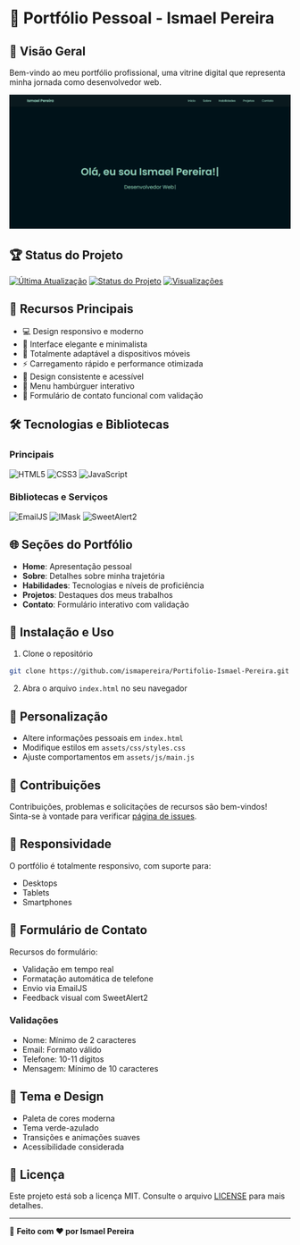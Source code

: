 # 🚀 Portfólio Pessoal - Ismael Pereira

## 📌 Visão Geral

Bem-vindo ao meu portfólio profissional, uma vitrine digital que representa minha jornada como desenvolvedor web.

![Capa do Portfólio](assets/images/portfolio-preview.png)

## 🏆 Status do Projeto

[![Última Atualização](https://img.shields.io/github/last-commit/ismapereira/Portifolio-Ismael-Pereira?style=flat-square&color=blueviolet)](https://github.com/ismapereira/Portifolio-Ismael-Pereira)
[![Status do Projeto](https://img.shields.io/badge/status-ativo-brightgreen?style=flat-square)](https://github.com/ismapereira/Portifolio-Ismael-Pereira)
[![Visualizações](https://komarev.com/ghpvc/?username=ismapereira&color=blue&style=flat-square)](https://github.com/ismapereira)

## 🌟 Recursos Principais

- 💻 Design responsivo e moderno
- 🎨 Interface elegante e minimalista
- 📱 Totalmente adaptável a dispositivos móveis
- ⚡ Carregamento rápido e performance otimizada
- 🌈 Design consistente e acessível
- 🍔 Menu hambúrguer interativo
- 📧 Formulário de contato funcional com validação

## 🛠 Tecnologias e Bibliotecas

### Principais
![HTML5](https://img.shields.io/badge/HTML5-E34F26?style=for-the-badge&logo=html5&logoColor=white)
![CSS3](https://img.shields.io/badge/CSS3-1572B6?style=for-the-badge&logo=css3&logoColor=white)
![JavaScript](https://img.shields.io/badge/JavaScript-F7DF1E?style=for-the-badge&logo=javascript&logoColor=black)

### Bibliotecas e Serviços
![EmailJS](https://img.shields.io/badge/EmailJS-0077B5?style=for-the-badge&logo=email&logoColor=white)
![IMask](https://img.shields.io/badge/IMask-4CAF50?style=for-the-badge&logo=mask&logoColor=white)
![SweetAlert2](https://img.shields.io/badge/SweetAlert2-FF6B6B?style=for-the-badge&logo=sweetalert&logoColor=white)

## 🌐 Seções do Portfólio

- **Home**: Apresentação pessoal
- **Sobre**: Detalhes sobre minha trajetória
- **Habilidades**: Tecnologias e níveis de proficiência
- **Projetos**: Destaques dos meus trabalhos
- **Contato**: Formulário interativo com validação

## 🚀 Instalação e Uso

1. Clone o repositório
```bash
git clone https://github.com/ismapereira/Portifolio-Ismael-Pereira.git
```

2. Abra o arquivo `index.html` no seu navegador

## 🔧 Personalização

- Altere informações pessoais em `index.html`
- Modifique estilos em `assets/css/styles.css`
- Ajuste comportamentos em `assets/js/main.js`

## 🤝 Contribuições

Contribuições, problemas e solicitações de recursos são bem-vindos! 
Sinta-se à vontade para verificar [página de issues](https://github.com/ismapereira/Portifolio-Ismael-Pereira/issues).

## 📱 Responsividade

O portfólio é totalmente responsivo, com suporte para:
- Desktops
- Tablets
- Smartphones

## 📧 Formulário de Contato

Recursos do formulário:
- Validação em tempo real
- Formatação automática de telefone
- Envio via EmailJS
- Feedback visual com SweetAlert2

### Validações
- Nome: Mínimo de 2 caracteres
- Email: Formato válido
- Telefone: 10-11 dígitos
- Mensagem: Mínimo de 10 caracteres

## 🌈 Tema e Design

- Paleta de cores moderna
- Tema verde-azulado
- Transições e animações suaves
- Acessibilidade considerada

## 📄 Licença

Este projeto está sob a licença MIT. Consulte o arquivo [LICENSE](LICENSE) para mais detalhes.

---

🌟 **Feito com ❤️ por Ismael Pereira**
